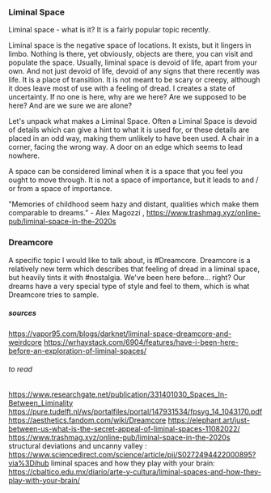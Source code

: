 
### Liminal Space

Liminal space - what is it? It is a fairly popular topic recently. 

Liminal space is the negative space of locations. It exists, but it lingers in limbo. Nothing is there, yet obviously, objects are there, you can visit and populate the space. Usually, liminal space is devoid of life, apart from your own. And not just devoid of life, devoid of any signs that there recently was life. It is a place of transition. It is not meant to be scary or creepy, although it does leave most of use with a feeling of dread. I creates a state of uncertainty. If no one is here, why are we here? Are we supposed to be here? And are we sure we are alone?

Let's unpack what makes a Liminal Space. Often a Liminal Space is devoid of details which can give a hint to what it is used for, or these details are placed in an odd way, making them unlikely to have been used. A chair in a corner, facing the wrong way. A door on an edge which seems to lead nowhere. 

A space can be considered liminal when it is a space that you feel you ought to move through. It is not a space of importance, but it leads to and / or from a space of importance.

"Memories of childhood seem hazy and distant, qualities which make them comparable to dreams." - Alex Magozzi , https://www.trashmag.xyz/online-pub/liminal-space-in-the-2020s

### Dreamcore

A specific topic I would like to talk about, is #Dreamcore. Dreamcore is a relatively new term which describes that feeling of dread in a liminal space, but heavily tints it with #nostalgia. We've been here before... right? Our dreams have a very special type of style and feel to them, which is what Dreamcore tries to sample.

##### sources
https://vapor95.com/blogs/darknet/liminal-space-dreamcore-and-weirdcore
https://wrhaystack.com/6904/features/have-i-been-here-before-an-exploration-of-liminal-spaces/
###### to read
https://www.researchgate.net/publication/331401030_Spaces_In-Between_Liminality
https://pure.tudelft.nl/ws/portalfiles/portal/147931534/fpsyg_14_1043170.pdf
https://aesthetics.fandom.com/wiki/Dreamcore
https://elephant.art/just-between-us-what-is-the-secret-appeal-of-liminal-spaces-11082022/
https://www.trashmag.xyz/online-pub/liminal-space-in-the-2020s
structural deviations and uncanny valley : https://www.sciencedirect.com/science/article/pii/S0272494422000895?via%3Dihub
liminal spaces and how they play with your brain: https://cbaltico.edu.mx/diario/arte-y-cultura/liminal-spaces-and-how-they-play-with-your-brain/